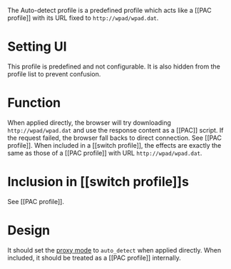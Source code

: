 The Auto-detect profile is a predefined profile which acts like a [[PAC profile]] with its URL fixed to `http://wpad/wpad.dat`.

# Setting UI
This profile is predefined and not configurable. It is also hidden from the profile list to prevent confusion.

# Function
When applied directly, the browser will try downloading `http://wpad/wpad.dat` and use the response content as a [[PAC]] script. If the request failed, the browser fall backs to direct connection. See [[PAC profile]].
When included in a [[switch profile]], the effects are exactly the same as those of a [[PAC profile]] with URL `http://wpad/wpad.dat`.

# Inclusion in [[switch profile]]s
See [[PAC profile]].

# Design
It should set the [proxy mode][Chrome proxy modes] to `auto_detect` when applied directly. When included, it should be treated as a [[PAC profile]] internally.

[Chrome proxy modes]: https://code.google.com/chrome/extensions/proxy.html#proxy_modes